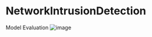 # NetworkIntrusionDetection
Model Evaluation
![image](https://github.com/user-attachments/assets/5673aab0-524a-4a8b-9d92-0c3161f6ddec)
